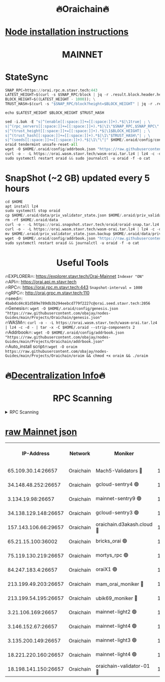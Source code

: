 <h1 align="center"> 🔥Oraichain🔥</h1>

[Node installation instructions](https://github.com/obajay/nodes-Guides/tree/main/Projects/Oraichain)
=
<h1 align="center"> MAINNET</h1>

# StateSync
```python
SNAP_RPC=https://orai.rpc.m.stavr.tech:443
LATEST_HEIGHT=$(curl -s $SNAP_RPC/block | jq -r .result.block.header.height); \
BLOCK_HEIGHT=$((LATEST_HEIGHT - 1000)); \
TRUST_HASH=$(curl -s "$SNAP_RPC/block?height=$BLOCK_HEIGHT" | jq -r .result.block_id.hash)

echo $LATEST_HEIGHT $BLOCK_HEIGHT $TRUST_HASH

sed -i.bak -E "s|^(enable[[:space:]]+=[[:space:]]+).*$|\1true| ; \
s|^(rpc_servers[[:space:]]+=[[:space:]]+).*$|\1\"$SNAP_RPC,$SNAP_RPC\"| ; \
s|^(trust_height[[:space:]]+=[[:space:]]+).*$|\1$BLOCK_HEIGHT| ; \
s|^(trust_hash[[:space:]]+=[[:space:]]+).*$|\1\"$TRUST_HASH\"| ; \
s|^(seeds[[:space:]]+=[[:space:]]+).*$|\1\"\"|" $HOME/.oraid/config/config.toml
oraid tendermint unsafe-reset-all
wget -O $HOME/.oraid/config/addrbook.json "https://raw.githubusercontent.com/obajay/nodes-Guides/main/Projects/Oraichain/addrbook.json"
curl -o - -L https://orai.wasm.stavr.tech/wasm-orai.tar.lz4 | lz4 -c -d - | tar -x -C $HOME/.oraid --strip-components 2
sudo systemctl restart oraid && sudo journalctl -u oraid -f -o cat
```
# SnapShot (~2 GB) updated every 5 hours
```python
cd $HOME
apt install lz4
sudo systemctl stop oraid
cp $HOME/.oraid/data/priv_validator_state.json $HOME/.oraid/priv_validator_state.json.backup
rm -rf $HOME/.oraid/data
curl -o - -L https://orai.snapshot.stavr.tech/oraid/oraid-snap.tar.lz4 | lz4 -c -d - | tar -x -C $HOME/.oraid --strip-components 2
curl -o - -L https://orai.wasm.stavr.tech/wasm-orai.tar.lz4 | lz4 -c -d - | tar -x -C $HOME/.oraid --strip-components 2
mv $HOME/.oraid/priv_validator_state.json.backup $HOME/.oraid/data/priv_validator_state.json
wget -O $HOME/.oraid/config/addrbook.json "https://raw.githubusercontent.com/obajay/nodes-Guides/main/Projects/Oraichain/addrbook.json"
sudo systemctl restart oraid && journalctl -u oraid -f -o cat
```

 <h1 align="center"> Useful Tools</h1>

🔥EXPLORER🔥:     https://explorer.stavr.tech/Orai-Mainnet        `Indexer "ON"` \
🔥API🔥:          https://orai.api.m.stavr.tech \
🔥RPC🔥:          https://orai.rpc.m.stavr.tech:443              `Snapshot-interval = 1000` \
🔥gRPC🔥:         http://orai.grpc.m.stavr.tech:110 \
🔥seed🔥:      `4babdcd4c81d589e789db3b294eebcd779f2227c@orai.seed.stavr.tech:2056` \
🔥Genesis🔥:   `wget -O $HOME/.oraid/config/genesis.json "https://raw.githubusercontent.com/obajay/nodes-Guides/main/Projects/Oraichain/genesis.json"` \
🔥WASM🔥:      `curl -o - -L https://orai.wasm.stavr.tech/wasm-orai.tar.lz4 | lz4 -c -d - | tar -x -C $HOME/.oraid --strip-components 2` \
🔥Addrbook🔥:  `wget -O $HOME/.oraid/config/addrbook.json "https://raw.githubusercontent.com/obajay/nodes-Guides/main/Projects/Oraichain/addrbook.json"` \
🔥Auto_install script🔥:`wget -O oraim https://raw.githubusercontent.com/obajay/nodes-Guides/main/Projects/Oraichain/oraim && chmod +x oraim && ./oraim`

🔥[Decentralization Info](https://github.com/obajay/StateSync-snapshots/tree/main/Projects/Oraichain/Decentralization)🔥
=
<h1 align="center"> RPC Scanning</h1>

<details>
<summary>RPC Scanning</summary>

<h2 align="center"> We scan nodes in real time every 4 hours. And we provide the final result of RPC endpoints.
We cannot influence the operation of these nodes in any way. </h2>


```python
If Voting Power is higher than 0 --> then the Node is a validator of the network and may be subject to attack and be a potential threat to the chain.
```
```python
We marked such validators with a red symbol
```

</details>

[raw Mainnet json](https://rpc-check.oraim.stavr.tech/oraim/rpc-oraim-result.json)
=


<table><tr><th>IP-Address</th><th>Network</th><th>Moniker</th><th>Latest Block Height</th><th>Earliest Block Height</th><th>Catching Up</th><th>Tx Index</th><th>Voting Power</th><th>Scan Time</th></tr><tr><td>65.109.30.14:26657</td><td>Oraichain</td><td>Mach5-Validators 🔴</td><td>16782643</td><td>0</td><td>False</td><td>off</td><td>212</td><td>2024-03-23T03:54:16.913411311UTC</td></tr><tr><td>34.148.48.252:26657</td><td>Oraichain</td><td>gcloud-sentry4 🟢</td><td>16782419</td><td>1</td><td>False</td><td>on</td><td>0</td><td>2024-03-23T03:49:44.423773541UTC</td></tr><tr><td>3.134.19.98:26657</td><td>Oraichain</td><td>mainnet-sentry9 🟢</td><td>16782486</td><td>1</td><td>False</td><td>on</td><td>0</td><td>2024-03-23T03:50:59.454865652UTC</td></tr><tr><td>34.138.129.148:26657</td><td>Oraichain</td><td>gcloud-sentry3 🟢</td><td>16782557</td><td>1</td><td>False</td><td>on</td><td>0</td><td>2024-03-23T03:52:25.150448376UTC</td></tr><tr><td>157.143.106.66:29657</td><td>Oraichain</td><td>oraichain.d3akash.cloud 🔴</td><td>16782454</td><td>15047495</td><td>False</td><td>on</td><td>218</td><td>2024-03-23T03:50:24.328895030UTC</td></tr><tr><td>65.21.15.100:36002</td><td>Oraichain</td><td>bricks_orai 🟢</td><td>16782663</td><td>15848470</td><td>False</td><td>on</td><td>0</td><td>2024-03-23T03:54:38.338590675UTC</td></tr><tr><td>75.119.130.219:26657</td><td>Oraichain</td><td>mortys_rpc 🟢</td><td>16782601</td><td>15960001</td><td>False</td><td>on</td><td>0</td><td>2024-03-23T03:53:16.442550520UTC</td></tr><tr><td>84.247.183.4:26657</td><td>Oraichain</td><td>oraiX1 🟢</td><td>16782706</td><td>16177601</td><td>False</td><td>on</td><td>0</td><td>2024-03-23T03:55:26.763622327UTC</td></tr><tr><td>213.199.49.203:26657</td><td>Oraichain</td><td>mam_orai_moniker 🔴</td><td>16782474</td><td>16268001</td><td>False</td><td>on</td><td>8</td><td>2024-03-23T03:50:46.370604962UTC</td></tr><tr><td>213.199.54.195:26657</td><td>Oraichain</td><td>ubik69_moniker 🔴</td><td>16782413</td><td>16400001</td><td>False</td><td>on</td><td>1830</td><td>2024-03-23T03:49:33.561423450UTC</td></tr><tr><td>3.21.106.169:26657</td><td>Oraichain</td><td>mainnet-light2 🟢</td><td>16782470</td><td>16436001</td><td>False</td><td>on</td><td>0</td><td>2024-03-23T03:50:41.970577916UTC</td></tr><tr><td>3.146.152.67:26657</td><td>Oraichain</td><td>mainnet-light4 🟢</td><td>16782499</td><td>16436001</td><td>False</td><td>on</td><td>0</td><td>2024-03-23T03:51:12.591828636UTC</td></tr><tr><td>3.135.200.149:26657</td><td>Oraichain</td><td>mainnet-light3 🟢</td><td>16782526</td><td>16436001</td><td>False</td><td>on</td><td>0</td><td>2024-03-23T03:51:50.860999293UTC</td></tr><tr><td>18.221.220.160:26657</td><td>Oraichain</td><td>mainnet-light4 🟢</td><td>16782537</td><td>16588001</td><td>False</td><td>on</td><td>0</td><td>2024-03-23T03:52:03.769272019UTC</td></tr><tr><td>18.198.141.150:26657</td><td>Oraichain</td><td>oraichain-validator-01 🔴</td><td>16782655</td><td>16650390</td><td>False</td><td>on</td><td>32574</td><td>2024-03-23T03:54:29.792453940UTC</td></tr></table>
